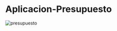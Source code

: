 # Aplicacion-Presupuesto
![presupuesto](https://github.com/eliisath/Aplicacion-Presupuesto/assets/136271906/f7a05638-b14a-4d01-95c6-452ae8ceb610)
